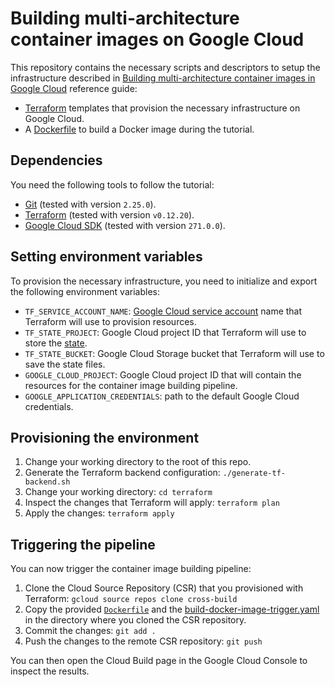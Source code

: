 # Building multi-architecture container images on Google Cloud

This repository contains the necessary scripts and descriptors to setup the
infrastructure described in
[Building multi-architecture container images in Google Cloud](https://cloud.google.com/solutions/building-multi-architecture-container-images-iot-devices-tutorial)
reference guide:

- [Terraform](https://www.terraform.io/) templates that provision the necessary
    infrastructure on Google Cloud.
- A [Dockerfile](https://docs.docker.com/engine/reference/builder/) to build a
    Docker image during the tutorial.

## Dependencies

You need the following tools to follow the tutorial:

- [Git](https://git-scm.com/) (tested with version `2.25.0`).
- [Terraform](https://www.terraform.io/) (tested with version `v0.12.20`).
- [Google Cloud SDK](https://cloud.google.com/sdk) (tested with version `271.0.0`).

## Setting environment variables

To provision the necessary infrastructure, you need to initialize and export the
following environment variables:

- `TF_SERVICE_ACCOUNT_NAME`: [Google Cloud service account](https://cloud.google.com/iam/docs/understanding-service-accounts)
    name that Terraform will use to provision resources.
- `TF_STATE_PROJECT`: Google Cloud project ID that Terraform will use to store
    the [state](https://www.terraform.io/docs/state/index.html).
- `TF_STATE_BUCKET`: Google Cloud Storage bucket that Terraform will use to save
    the state files.
- `GOOGLE_CLOUD_PROJECT`: Google Cloud project ID that will contain the
    resources for the container image building pipeline.
- `GOOGLE_APPLICATION_CREDENTIALS`: path to the default Google Cloud
    credentials.

## Provisioning the environment

1. Change your working directory to the root of this repo.
1. Generate the Terraform backend configuration: `./generate-tf-backend.sh`
1. Change your working directory: `cd terraform`
1. Inspect the changes that Terraform will apply: `terraform plan`
1. Apply the changes: `terraform apply`

## Triggering the pipeline

You can now trigger the container image building pipeline:

1. Clone the Cloud Source Repository (CSR) that you provisioned with Terraform:
    `gcloud source repos clone cross-build`
1. Copy the provided [`Dockerfile`](terraform/cloud-build/Dockerfile) and the
    [build-docker-image-trigger.yaml](terraform/cloud-build/build-docker-image-trigger.yaml)
    in the directory where you cloned the CSR repository.
1. Commit the changes: `git add .`
1. Push the changes to the remote CSR repository: `git push`

You can then open the Cloud Build page in the Google Cloud Console to inspect
the results.
